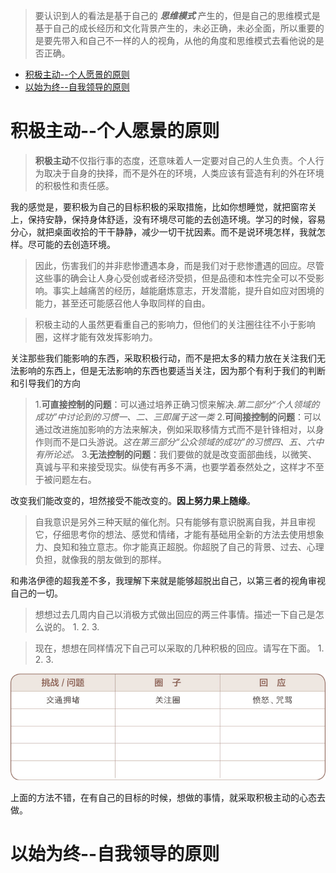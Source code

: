 > 要认识到人的看法是基于自己的 ***思维模式*** 产生的，但是自己的思维模式是基于自己的成长经历和文化背景产生的，未必正确，未必全面，所以重要的是要先带入和自己不一样的人的视角，从他的角度和思维模式去看他说的是否正确。

- [积极主动--个人愿景的原则](#积极主动--个人愿景的原则)
- [以始为终--自我领导的原则](#以始为终--自我领导的原则)
# 积极主动--个人愿景的原则
> **积极主动**不仅指行事的态度，还意味着人一定要对自己的人生负责。个人行为取决于自身的抉择，而不是外在的环境，人类应该有营造有利的外在环境的积极性和责任感。

我的感觉是，要积极为自己的目标积极的采取措施，比如你想睡觉，就把窗帘关上，保持安静，保持身体舒适，没有环境尽可能的去创造环境。学习的时候，容易分心，就把桌面收拾的干干静静，减少一切干扰因素。而不是说环境怎样，我就怎样。尽可能的去创造环境。

>因此，伤害我们的并非悲惨遭遇本身，而是我们对于悲惨遭遇的回应。尽管这些事的确会让人身心受创或者经济受损，但是品德和本性完全可以不受影响。事实上越痛苦的经历，越能磨炼意志，开发潜能，提升自如应对困境的能力，甚至还可能感召他人争取同样的自由。

>积极主动的人虽然更看重自己的影响力，但他们的关注圈往往不小于影响圈，这样才能有效发挥影响力。

关注那些我们能影响的东西，采取积极行动，而不是把太多的精力放在关注我们无法影响的东西上，但是无法影响的东西也要适当关注，因为那个有利于我们的判断和引导我们的方向
> 1.**可直接控制的问题**：可以通过培养正确习惯来解决.*第二部分“个人领域的成功”中讨论到的习惯一、二、三即属于这一类*
> 2.**可间接控制的问题**：可以通过改进施加影响的方法来解决，例如采取移情方式而不是针锋相对，以身作则而不是口头游说。*这在第三部分“公众领域的成功”的习惯四、五、六中有所论述。*
> 3.**无法控制的问题**：我们要做的就是改变面部曲线，以微笑、真诚与平和来接受现实。纵使有再多不满，也要学着泰然处之，这样才不至于被问题左右。

改变我们能改变的，坦然接受不能改变的。**因上努力果上随缘**。
>自我意识是另外三种天赋的催化剂。只有能够有意识脱离自我，并且审视它，仔细思考你的想法、感觉和情绪，才能有基础用全新的方法去使用想象力、良知和独立意志。你才能真正超脱。你超脱了自己的背景、过去、心理负担，就像我的朋友做到的那样。

和弗洛伊德的超我差不多，我理解下来就是能够超脱出自己，以第三者的视角审视自己的一切。

>想想过去几周内自己以消极方式做出回应的两三件事情。描述一下自己是怎么说的。
>1.
>2.
>3.

>现在，想想在同样情况下自己可以采取的几种积极的回应。请写在下面。
>1.
>2.
>3.

![](imgs/paste-2022-05-15-19-53-27.png)

上面的方法不错，在有自己的目标的时候，想做的事情，就采取积极主动的心态去做。
# 以始为终--自我领导的原则
